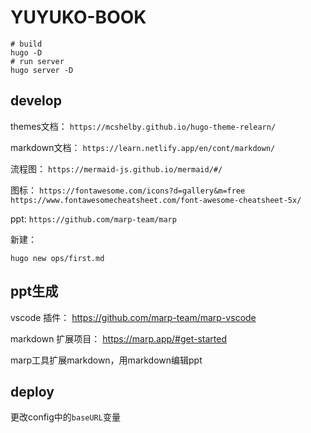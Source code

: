 # YUYUKO-BOOK

```shell
# build
hugo -D
# run server
hugo server -D
```

## develop

themes文档： `https://mcshelby.github.io/hugo-theme-relearn/`

markdown文档： `https://learn.netlify.app/en/cont/markdown/`

流程图： `https://mermaid-js.github.io/mermaid/#/`

图标： `https://fontawesome.com/icons?d=gallery&m=free`
`https://www.fontawesomecheatsheet.com/font-awesome-cheatsheet-5x/`

ppt: `https://github.com/marp-team/marp`

新建：
```shell
hugo new ops/first.md
```

## ppt生成

vscode 插件： https://github.com/marp-team/marp-vscode

markdown 扩展项目： https://marp.app/#get-started


marp工具扩展markdown，用markdown编辑ppt

## deploy

更改config中的`baseURL`变量